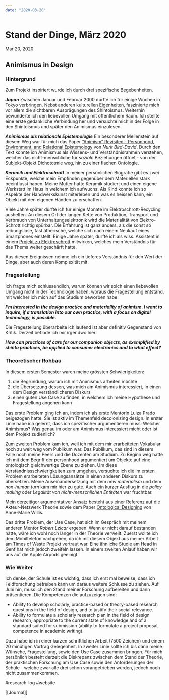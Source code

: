 ```yaml
---
date: "2020-03-20"
---
```

# Stand der Dinge, März 2020
Mar 20, 2020

## Animismus in Design
### Hintergrund
Zum Projekt inspiriert wurde ich durch drei spezifische Begebenheiten.

_**Japan**_
Zwischen Januar und Februar 2000 durfte ich für einige Wochen in Tokyo verbringen. Nebst anderen kulturellen Eigenheiten, faszinierte mich vor allem die sichtbaren Ausprägungen des Shintoismus. Weiterhin bewunderte ich den liebevollen Umgang mit öffentlichem Raum. Ich stellte eine erste gedankliche Verbindung her und versuchte mich in der Folge in den Shintoismus und später den Animismus einzulesen. 

_**Animismus als relationale Epistemologie**_
Ein besonderer Meilenstein auf diesem Weg war für mich das Paper [“Animism” Revisited - Personhood, Environment, and Relational Epistemology](https://www.journals.uchicago.edu/doi/10.1086/200061) von _Nurit Bird-David_. Durch den Text konnte ich Animismus als Wissens- und Verständnisrahmen verstehen, welcher das nicht-menschliche für _soziale_ Beziehungen öffnet - von der Subjekt-Objekt Dichototmie weg, hin zu einer flachen Ontologie.

_**Keramik und Elektroschrott**_
In meiner persönlichen Biografie gibt es zwei Eckpunkte, welche mein Empfinden gegenüber dem Materiellen stark beeinflusst haben. Meine Mutter hatte Keramik studiert und einen eigene Werkstatt im Haus in welchem ich aufwuchs. Als Kind konnte ich so Aspekte der Handwerkskunst miterleben und was es heissen kann, ein Objekt mit den eigenen Händen zu erschaffen.

Viele Jahre später durfte ich für einige Monate im Elektroschrott-Recycling aushelfen. An diesem Ort der langen Kette von Produktion, Transport und Verbrauch von Unterhaltungselektronik wird die Materialität von Elektro-Schrott richtig spürbar. Die Erfahrung ist ganz anders, als die sonst so reibungslose, fast ätherische, welche sich nach einem Neukauf eines Smartphones einstellt. Einige Jahre später, durfte ich als wiss. Assistent in einem [Projekt zu Elektroschrott](https://times-of-waste.ch/) mitwirken, welches mein Verständnis für das Thema weiter geschärft hatte.

Aus diesen Ereignissen nehme ich ein tieferes Verständnis für den Wert der Dinge, aber auch deren Komplexität mit.

### Fragestellung
Ich fragte mich schlussendlich, warum können wir solch einen liebevollen Umgang nicht in der Technologie haben, woraus die Fragestellung entstand, mit welcher ich mich auf das Studium beworben habe:

_**I’m interested in the design practice and materiality of animism. I want to inquire, if a translation into our own practice, with a focus on digital technology, is possible.**_

Die Fragestellung überarbeite ich laufend ist aber definitiv Gegenstand von Kritik. Derzeit befinde ich mir irgendwo hier:

_**How can practices of care for our companion objects, as exemplified by shinto practices, be applied to consumer electronics and to what effect?**_


### Theoretischer Rohbau
In diesem ersten Semester waren meine grössten Schwierigkeiten:

1. die Begründung, warum ich mit Animismus arbeiten möchte
2. die Übersetzung dessen, was mich am Animismus interessiert, in einen dem Design verständlicheren Diskurs
3. einen guten Use Case zu finden, in welchem ich meine Hypothese und Fragestellung angehen kann

Das erste Problem ging ich an, indem ich als erste Mentorin Luiza Prado beigezogen hatte. Sie ist aktiv im Themenfeld decolonizing design. In erster Linie habe ich gelernt, dass ich spezifischer argumentieren muss: Welcher Animismus? Was genau im oder am Animismus interessiert micht oder ist dem Projekt zudienlich?

Zum zweiten Problem kam ich, weil ich mit dem mir erarbeiteten Vokabular noch zu weit weg vom Publikum war. Das Publikum, das sind in diesem Falle noch meine Peers und die Dozenten am Studium. Zu Beginn weg hatte ich mit dem Begriff der personhood argumentiert um Objekte auf eine ontologisch gleichwertige Ebene zu ziehen. Um diese Verständnissschwierigkeiten zum umgehen, versuchte ich die im ersten Problem erarbeiteten Lösungsansätze in einen anderen Diskurs zu übersetzen. Meine Auseinandersetzung mit dem _new materialism_ und dem _non-human turn_ kam mir hier zu gute. Auch ein kurzer Ausflug in die _policy making_ oder _Legalität von nicht-menschlichen Entitäten_ war fruchtbar.

Mein derzeitiger argumentativer Ansatz besteht aus einer Referenz auf die Akteur-Netzwerk Theorie sowie dem Paper [Ontological Designing](https://www.tandfonline.com/doi/abs/10.2752/144871306X13966268131514) von Anne-Marie Willis.

Das dritte Problem, der Use Case, hat sich im Gespräch mit meinem anderen Mentor _Robert Lzicar_ ergeben. Wenn er nicht darauf bestanden hätte, wäre ich wohl noch länger in der Theorie verweilt. Zuerst wollte ich dem Mobiltelefon nachgehen, da ich mit diesem Objekt aus meiner Arbeit am Times of Waste Projekt vertraut war. Eine ähnliche Studie am Head in Genf hat mich jedoch zweifeln lassen. In einem zweiten Anlauf haben wir uns auf die Apple Airpods geeinigt. 

### Wie Weiter
Ich denke, der Schule ist es wichtig, dass ich erst mal beweise, dass ich Feldforschung betreiben kann um daraus weitere Schlüsse zu ziehen. Auf Juni hin, muss ich den Stand meiner Forschung aufbereiten und dann präsentieren. Die Kompetenzen die aufzuzeigen sind:

* Ability to develop scholarly, practice-based or theory-based research questions in the field of design, and to justify their social relevance.
* Ability to formulate a scholarly research plan in the field of design research, appropriate to the current state of knowledge and of a standard suited for submission (ability to formulate a project proposal, competence in academic writing).

Dazu habe ich in einer kurzen schriftlichen Arbeit (7500 Zeichen) und einem 20 minütigen Vortrag Gelegenheit. In zweiter Linie sollte ich bis dann meine Wünsche, Fragestellung, sowie den Use Case zusammen bringen. Für mich persönlich besteht derzeit die Diskrepanz zwischen dem Stand der Theorie, der praktischen Forschung am Use Case sowie den Anforderungen der Schule - welche zwar alle drei schon vorangetrieben wurden, jedoch noch nicht zusammenkommen.

#research-log #website

[[Journal]] 